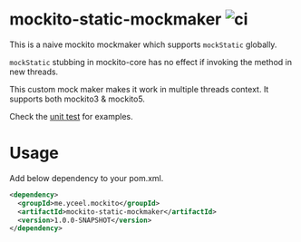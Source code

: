 # mockito-static-mockmaker ![ci](https://github.com/reminia/mockito-static-mockmaker/actions/workflows/pr.yml/badge.svg)

This is a naive mockito mockmaker which supports `mockStatic` globally.

`mockStatic` stubbing in mockito-core has no effect if invoking the method in new threads.

This custom mock maker makes it work in multiple threads context. It supports both mockito3 & mockito5.

Check the [unit test](src/test/java/GlobalStaticMockMakerTest.java) for examples.

# Usage

Add below dependency to your pom.xml.

```xml
<dependency>
  <groupId>me.yceel.mockito</groupId>
  <artifactId>mockito-static-mockmaker</artifactId>
  <version>1.0.0-SNAPSHOT</version>
</dependency>
```
